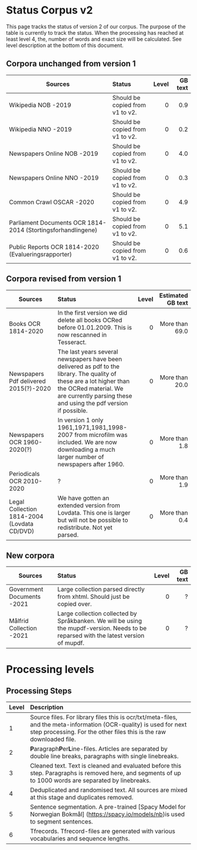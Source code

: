 # Status Corpus v2
This page tracks the status of version 2 of our corpus. The purpose of the table is currently to track the status. When the processing has reached at least level 4, the, number of words and exact size will be calculated. See level description at the bottom of this document.


## Corpora unchanged from version 1
| Sources  |   Status | Level | GB text |
| -------- |   :-----|   -----:| -----:|
| Wikipedia NOB -2019  | Should be copied from v1 to v2.| 0| 0.9 |
| Wikipedia NNO -2019 | Should be copied from v1 to v2. | 0 | 0.2 |
| Newspapers Online NOB -2019 | Should be copied from v1 to v2.| 0 | 4.0 |
| Newspapers Online NNO -2019 |  Should be copied from v1 to v2.| 0 | 0.3 |
| Common Crawl OSCAR -2020 |  Should be copied from v1 to v2. | 0 | 4.9 |
| Parliament Documents OCR 1814-2014 (Stortingsforhandlingene)  |  Should be copied from v1 to v2. | 0 | 5.1 |
| Public Reports OCR 1814-2020 (Evalueringsrapporter) |  Should be copied from v1 to v2. |0 | 0.6 |



## Corpora revised from version 1
| Sources  |   Status | Level | Estimated GB text |
| -------- |   :-----|   -----:| -----:|
| Books OCR 1814-2020| In the first version we did delete all books OCRed before 01.01.2009. This is now rescanned in Tesseract.  | 0| More than 69.0 |
| Newspapers Pdf delivered 2015(?)-2020| The last years several newspapers have been delivered as pdf to the library. The quality of these are a lot higher than the OCRed material. We are currently parsing these and using the pdf version if possible.| 0 | More than 20.0 |
| Newspapers OCR 1960-2020(?)|  In version 1 only 1961,1971,1981,1998-2007 from microfilm was included. We are now downloading a much larger number of newspapers after 1960.| 0| More than 1.8 |
| Periodicals OCR 2010-2020 |  ?|0 | More than 1.9 |
| Legal Collection 1814-2004 (Lovdata CD/DVD) |  We have gotten an extended version from Lovdata. This one is larger but will not be possible to redistribute. Not yet parsed. | 0| More than 0.4|


## New corpora
| Sources  |   Status | Level | GB text |
| -------- |   :-----|   -----:| -----:|
| Government Documents -2021  | Large collection parsed directly from xhtml. Should just be copied over.| 0| ? |
| Målfrid Collection -2021  | Large collection collected by Språkbanken. We will be using the mupdf-version. Needs to be reparsed with the latest version of mupdf.| 0| ? |


# Processing levels

## Processing Steps
| Level  |   Description |
| -------- |   :-----|
| 1 | Source files. For library files this is ocr/txt/meta-files, and the meta-information (OCR-quality) is used for next step processing. For the other files this is the raw downloaded file.|
| 2 | **P**aragraph**P**er**L**ine-files. Articles are separated by double line breaks, paragraphs with single linebreaks.|
| 3 | Cleaned text. Text is cleaned and evaluated before this step. Paragraphs is removed here, and segments of up to 1000 words are separated by linebreaks.|
| 4 | Deduplicated and randomised text. All sources are mixed at this stage and duplicates removed.|
| 5 | Sentence segmentation. A pre-trained [Spacy Model for Norwegian Bokmål] (https://spacy.io/models/nb)is used to segment sentences.|
| 6 | Tfrecords. Tfrecord-files are generated with various vocabularies and sequence lengths.|


